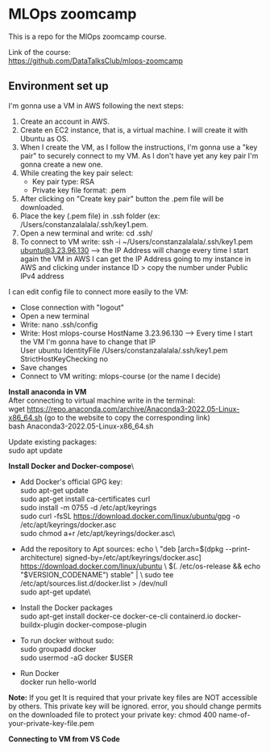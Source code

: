 # MLOps zoomcamp
This is a repo for the MlOps zoomcamp course.

Link of the course:\
https://github.com/DataTalksClub/mlops-zoomcamp

## Environment set up
I'm gonna use a VM in AWS following the next steps:

1. Create an account in AWS.
2. Create en EC2 instance, that is, a virtual machine. I will create it with Ubuntu as OS.
3. When I create the VM, as I follow the instructions, I'm gonna use a "key pair" to securely connect to my VM. As I don't have yet any key pair I'm gonna create a new one.
4. While creating the key pair select:
   * Key pair type: RSA
   * Private key file format: .pem
5. After clicking on "Create key pair" button the .pem file will be downloaded.
6. Place the key (.pem file) in .ssh folder (ex: /Users/constanzalalala/.ssh/key1.pem.
7. Open a new terminal and write: cd .ssh/
8. To connect to VM write:  ssh -i ~/Users/constanzalalala/.ssh/key1.pem ubuntu@3.23.96.130 --> the IP Address will change every time I start again the VM in AWS
I can get the IP Address going to my instance in AWS and clicking under instance ID > copy the number under Public IPv4 address

I can edit config file to connect more easily to the VM:
* Close connection with "logout"
* Open a new terminal
* Write: nano .ssh/config
* Write:
    Host mlops-course
        HostName 3.23.96.130  --> Every time I start the VM I'm gonna have to change that IP                       
        User ubuntu
        IdentityFile /Users/constanzalalala/.ssh/key1.pem
        StrictHostKeyChecking no
* Save changes
* Connect to VM writing: mlops-course (or the name I decide)


**Install anaconda in VM**\
After connecting to virtual machine write in the terminal:\
wget https://repo.anaconda.com/archive/Anaconda3-2022.05-Linux-x86_64.sh (go to the website to copy the corresponding link)\
bash Anaconda3-2022.05-Linux-x86_64.sh

Update existing packages:\
sudo apt update


**Install Docker and Docker-compose**\
* Add Docker's official GPG key:\
sudo apt-get update\
sudo apt-get install ca-certificates curl\
sudo install -m 0755 -d /etc/apt/keyrings\
sudo curl -fsSL https://download.docker.com/linux/ubuntu/gpg -o /etc/apt/keyrings/docker.asc\
sudo chmod a+r /etc/apt/keyrings/docker.asc\

* Add the repository to Apt sources:
echo \\
  "deb [arch=$(dpkg --print-architecture) signed-by=/etc/apt/keyrings/docker.asc] https://download.docker.com/linux/ubuntu \\
  $(. /etc/os-release && echo "$VERSION_CODENAME") stable" | \\
  sudo tee /etc/apt/sources.list.d/docker.list > /dev/null\
sudo apt-get update\

* Install the Docker packages\
sudo apt-get install docker-ce docker-ce-cli containerd.io docker-buildx-plugin docker-compose-plugin

* To run docker without sudo:\
sudo groupadd docker\
sudo usermod -aG docker $USER

* Run Docker\
docker run hello-world

**Note:** If you get It is required that your private key files are NOT accessible by others. This private key will be ignored. error, you should change permits on the downloaded file to protect your private key:
chmod 400 name-of-your-private-key-file.pem





**Connecting to VM from VS Code**
